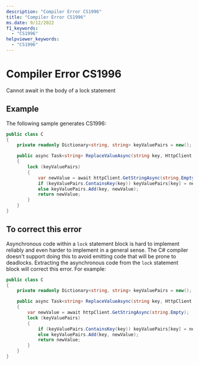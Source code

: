 ```yaml
---
description: "Compiler Error CS1996"
title: "Compiler Error CS1996"
ms.date: 9/12/2022
f1_keywords:
  - "CS1996"
helpviewer_keywords:
  - "CS1996"
---
```

# Compiler Error CS1996

Cannot await in the body of a lock statement

## Example

 The following sample generates CS1996:

```csharp
public class C
{
    private readonly Dictionary<string, string> keyValuePairs = new();

    public async Task<string> ReplaceValueAsync(string key, HttpClient httpClient)
    {
        lock (keyValuePairs)
        {
            var newValue = await httpClient.GetStringAsync(string.Empty);
            if (keyValuePairs.ContainsKey(key)) keyValuePairs[key] = newValue;
            else keyValuePairs.Add(key, newValue);
            return newValue;
        }
    }
}
```

## To correct this error

Asynchronous code within a `lock` statement block is hard to implement reliably and even harder to implement in a general sense.  The C# compiler doesn't support doing this to avoid emitting code that will be prone to deadlocks.  Extracting the asynchronous code from the `lock` statement block will correct this error.  For example:

```csharp
public class C
{
    private readonly Dictionary<string, string> keyValuePairs = new();

    public async Task<string> ReplaceValueAsync(string key, HttpClient httpClient)
    {
        var newValue = await httpClient.GetStringAsync(string.Empty);
        lock (keyValuePairs)
        {
            if (keyValuePairs.ContainsKey(key)) keyValuePairs[key] = newValue;
            else keyValuePairs.Add(key, newValue);
            return newValue;
        }
    }
}
```
